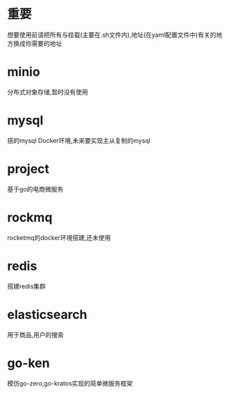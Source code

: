 # 重要
想要使用前请把所有与挂载(主要在.sh文件内),地址(在yaml配置文件中)有关的地方换成你需要的地址

# minio
分布式对象存储,暂时没有使用
# mysql
搭的mysql Docker环境,未来要实现主从复制的mysql
# project
基于go的电商微服务
# rockmq
rocketmq的docker环境搭建,还未使用
# redis
搭建redis集群
# elasticsearch
用于商品,用户的搜索
# go-ken
模仿go-zero,go-kratos实现的简单微服务框架